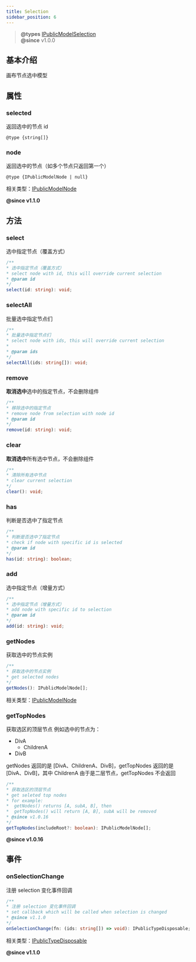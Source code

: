 ```yaml
---
title: Selection
sidebar_position: 6
---
```

> **@types** [IPublicModelSelection](https://github.com/alibaba/lowcode-engine/blob/main/packages/types/src/shell/model/selection.ts)<br/>
> **@since** v1.0.0

## 基本介绍

画布节点选中模型

## 属性
### selected

返回选中的节点 id

`@type {string[]}`

### node
返回选中的节点（如多个节点只返回第一个）

`@type {IPublicModelNode | null}`

相关类型：[IPublicModelNode](https://github.com/alibaba/lowcode-engine/blob/main/packages/types/src/shell/model/node.ts)

**@since v1.1.0**

## 方法
### select

选中指定节点（覆盖方式）

```typescript
/**
* 选中指定节点（覆盖方式）
* select node with id, this will override current selection
* @param id
*/
select(id: string): void;
```

### selectAll

批量选中指定节点们

```typescript
/**
* 批量选中指定节点们
* select node with ids, this will override current selection
*
* @param ids
*/
selectAll(ids: string[]): void;
```

### remove

**取消选中**选中的指定节点，不会删除组件

```typescript
/**
* 移除选中的指定节点
* remove node from selection with node id
* @param id
*/
remove(id: string): void;
```

### clear

**取消选中**所有选中节点，不会删除组件

```typescript
/**
* 清除所有选中节点
* clear current selection
*/
clear(): void;
```

### has

判断是否选中了指定节点

```typescript
/**
* 判断是否选中了指定节点
* check if node with specific id is selected
* @param id
*/
has(id: string): boolean;
```

### add

选中指定节点（增量方式）

```typescript
/**
* 选中指定节点（增量方式）
* add node with specific id to selection
* @param id
*/
add(id: string): void;
```

### getNodes

获取选中的节点实例

```typescript
/**
* 获取选中的节点实例
* get selected nodes
*/
getNodes(): IPublicModelNode[];
```

相关类型：[IPublicModelNode](https://github.com/alibaba/lowcode-engine/blob/main/packages/types/src/shell/model/node.ts)

### getTopNodes
获取选区的顶层节点
例如选中的节点为：

- DivA
   - ChildrenA
- DivB

getNodes 返回的是 [DivA、ChildrenA、DivB]，getTopNodes 返回的是 [DivA、DivB]，其中 ChildrenA 由于是二层节点，getTopNodes 不会返回

```typescript
/**
* 获取选区的顶层节点
* get seleted top nodes
* for example:
*  getNodes() returns [A, subA, B], then
*  getTopNodes() will return [A, B], subA will be removed
* @since v1.0.16
*/
getTopNodes(includeRoot?: boolean): IPublicModelNode[];
```

**@since v1.0.16**

## 事件
### onSelectionChange

注册 selection 变化事件回调

```typescript
/**
* 注册 selection 变化事件回调
* set callback which will be called when selection is changed
* @since v1.1.0
*/
onSelectionChange(fn: (ids: string[]) => void): IPublicTypeDisposable;
```

相关类型：[IPublicTypeDisposable](https://github.com/alibaba/lowcode-engine/blob/main/packages/types/src/shell/type/disposable.ts)

**@since v1.1.0**